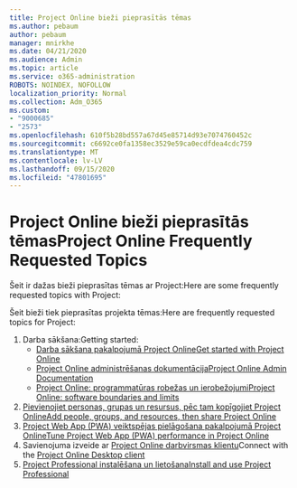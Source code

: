 ```yaml
---
title: Project Online bieži pieprasītās tēmas
ms.author: pebaum
author: pebaum
manager: mnirkhe
ms.date: 04/21/2020
ms.audience: Admin
ms.topic: article
ms.service: o365-administration
ROBOTS: NOINDEX, NOFOLLOW
localization_priority: Normal
ms.collection: Adm_O365
ms.custom:
- "9000685"
- "2573"
ms.openlocfilehash: 610f5b28bd557a67d45e85714d93e7074760452c
ms.sourcegitcommit: c6692ce0fa1358ec3529e59ca0ecdfdea4cdc759
ms.translationtype: MT
ms.contentlocale: lv-LV
ms.lasthandoff: 09/15/2020
ms.locfileid: "47801695"
---
```

# <a name="project-online-frequently-requested-topics"></a><span data-ttu-id="af791-102">Project Online bieži pieprasītās tēmas</span><span class="sxs-lookup"><span data-stu-id="af791-102">Project Online Frequently Requested Topics</span></span>

<span data-ttu-id="af791-103">Šeit ir dažas bieži pieprasītas tēmas ar Project:</span><span class="sxs-lookup"><span data-stu-id="af791-103">Here are some frequently requested topics with Project:</span></span>

<span data-ttu-id="af791-104">Šeit bieži tiek pieprasītas projekta tēmas:</span><span class="sxs-lookup"><span data-stu-id="af791-104">Here are frequently requested topics for Project:</span></span>
1.  <span data-ttu-id="af791-105">Darba sākšana:</span><span class="sxs-lookup"><span data-stu-id="af791-105">Getting started:</span></span> 
    -   [<span data-ttu-id="af791-106">Darba sākšana pakalpojumā Project Online</span><span class="sxs-lookup"><span data-stu-id="af791-106">Get started with Project Online</span></span>](https://docs.microsoft.comProjectOnline/get-started-with-project-online) 
    -   [<span data-ttu-id="af791-107">Project Online administrēšanas dokumentācija</span><span class="sxs-lookup"><span data-stu-id="af791-107">Project Online Admin Documentation</span></span>](https://docs.microsoft.com/projectonline/project-online) 
    -   [<span data-ttu-id="af791-108">Project Online: programmatūras robežas un ierobežojumi</span><span class="sxs-lookup"><span data-stu-id="af791-108">Project Online: software boundaries and limits</span></span>](https://docs.microsoft.com/ProjectOnline/project-online-software-boundaries-and-limits) 
2.  [<span data-ttu-id="af791-109">Pievienojiet personas, grupas un resursus, pēc tam kopīgojiet Project Online</span><span class="sxs-lookup"><span data-stu-id="af791-109">Add people, groups, and resources, then share Project Online</span></span>](https://docs.microsoft.com/projectonline/step-2-add-people-to-project-online) 
3.  [<span data-ttu-id="af791-110">Project Web App (PWA) veiktspējas pielāgošana pakalpojumā Project Online</span><span class="sxs-lookup"><span data-stu-id="af791-110">Tune Project Web App (PWA) performance in Project Online</span></span>](https://docs.microsoft.com/projectonline/tune-project-online-performance)
4.  <span data-ttu-id="af791-111">Savienojuma izveide ar [Project Online darbvirsmas klientu](https://docs.microsoft.com/projectonline/connect-to-project-online-with-the-project-online-desktop-client)</span><span class="sxs-lookup"><span data-stu-id="af791-111">Connect with the [Project Online Desktop client](https://docs.microsoft.com/projectonline/connect-to-project-online-with-the-project-online-desktop-client)</span></span> 
5.  [<span data-ttu-id="af791-112">Project Professional instalēšana un lietošana</span><span class="sxs-lookup"><span data-stu-id="af791-112">Install and use Project Professional</span></span>](https://support.office.com/article/install-project-7059249b-d9fe-4d61-ab96-5c5bf435f281) 
